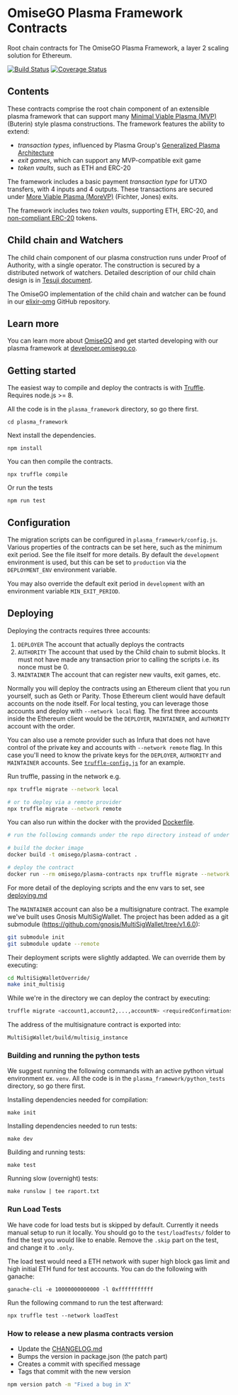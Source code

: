 # OmiseGO Plasma Framework Contracts

Root chain contracts for The OmiseGO Plasma Framework, a layer 2 scaling solution for Ethereum.

[![Build Status](https://circleci.com/gh/omgnetwork/plasma-contracts.svg?style=svg)](https://circleci.com/gh/omisego/plasma-contracts)
[![Coverage Status](https://coveralls.io/repos/github/omisego/plasma-contracts/badge.svg?branch=master)](https://coveralls.io/github/omisego/plasma-contracts?branch=master)

## Contents

These contracts comprise the root chain component of an extensible plasma framework that can support many [Minimal Viable Plasma (MVP)](https://ethresear.ch/t/minimal-viable-plasma/426) (Buterin) style plasma constructions. The framework features the ability to extend:

  - _transaction types_, influenced by Plasma Group's [Generalized Plasma Architecture](https://medium.com/plasma-group/plapps-and-predicates-understanding-the-generalized-plasma-architecture-fc171b25741)
  - _exit games_, which can support any MVP-compatible exit game
  - _token vaults_, such as ETH and ERC-20

The framework includes a basic payment _transaction type_ for UTXO transfers, with 4 inputs and 4 outputs. These transactions are secured under [More Viable Plasma (MoreVP)](https://ethresear.ch/t/more-viable-plasma/2160) (Fichter, Jones) exits.

The framework includes two _token vaults_, supporting ETH, ERC-20, and [non-compliant ERC-20](plasma_framework/contracts/mocks/vaults/NonCompliantERC20.sol) tokens.

## Child chain and Watchers

The child chain component of our plasma construction runs under Proof of Authority, with a single operator. The construction is secured by a distributed network of watchers. Detailed description of our child chain design is in [Tesuji document](https://github.com/omisego/elixir-omg/blob/master/docs/tesuji_blockchain_design.md).

The OmiseGO implementation of the child chain and watcher can be found in our [elixir-omg](https://github.com/omisego/elixir-omg) GitHub repository.

## Learn more

You can learn more about [OmiseGO](https://omisego.co) and get started developing with our plasma framework at [developer.omisego.co](https://developer.omisego.co).


## Getting started

The easiest way to compile and deploy the contracts is with [Truffle](https://www.trufflesuite.com/truffle).
Requires node.js >= 8.

All the code is in the `plasma_framework` directory, so go there first.
```
cd plasma_framework
```

Next install the dependencies.
```
npm install
```

You can then compile the contracts.
```
npx truffle compile
```

Or run the tests
```
npm run test
```

## Configuration
The migration scripts can be configured in `plasma_framework/config.js`. Various properties of the contracts can be set here, such as the minimum exit period. See the file itself for more details. By default the `development` environment is used, but this can be set to `production` via the `DEPLOYMENT_ENV` environment variable.

You may also override the default exit period in `development` with an environment variable `MIN_EXIT_PERIOD`.


## Deploying
Deploying the contracts requires three accounts:
1. `DEPLOYER` The account that actually deploys the contracts
2. `AUTHORITY` The account that used by the Child chain to submit blocks. It must not have made any transaction prior to calling the scripts i.e. its nonce must be 0.
3. `MAINTAINER` The account that can register new vaults, exit games, etc.

Normally you will deploy the contracts using an Ethereum client that you run yourself, such as Geth or Parity. Those Ethereum client would have default accounts on the node itself. For local testing, you can leverage those accounts and deploy with `--network local` flag. The first three accounts inside the Ethereum client would be the `DEPLOYER`, `MAINTAINER`, and `AUTHORITY` account with the order.

You can also use a remote provider such as Infura that does not have control of the private key and accounts with `--network remote` flag. In this case you'll need to know the private keys for the `DEPLOYER`, `AUTHORITY` and `MAINTAINER` accounts. See [`truffle-config.js`](./plasma_framework/truffle-config.js) for an example.

Run truffle, passing in the network e.g.
```bash
npx truffle migrate --network local

# or to deploy via a remote provider
npx truffle migrate --network remote
```

You can also run within the docker with the provided [Dockerfile](./Dockerfile).
```bash
# run the following commands under the repo directory instead of under plasma_framework/

# build the docker image
docker build -t omisego/plasma-contract .

# deploy the contract
docker run --rm omisego/plasma-contracts npx truffle migrate --network remote
```

For more detail of the deploying scripts and the env vars to set, see [deploying.md](./plasma_framework/docs/deploying/deploying.md)

The `MAINTAINER` account can also be a multisignature contract. The example we've built uses Gnosis MultiSigWallet. The project has been added as a git submodule (https://github.com/gnosis/MultiSigWallet/tree/v1.6.0):
```bash
git submodule init
git submodule update --remote
```

Their deployment scripts were slightly addapted. We can override them by executing:
```bash
cd MultiSigWalletOverride/
make init_multisig
```

While we're in the directory we can deploy the contract by executing:
```bash
truffle migrate <account1,account2,...,accountN> <requiredConfirmations> 
```

The address of the multisignature contract is exported into:
```
MultiSigWallet/build/multisig_instance
```

### Building and running the python tests
We suggest running the following commands with an active python virtual environment ex. `venv`.
All the code is in the `plasma_framework/python_tests` directory, so go there first.

Installing dependencies needed for compilation:
```
make init
```

Installing dependencies needed to run tests:
```
make dev
```

Building and running tests:
```
make test
```

Running slow (overnight) tests:
```
make runslow | tee raport.txt
```

### Run Load Tests
We have code for load tests but is skipped by default. Currently it needs manual setup to run it locally.
You should go to the `test/loadTests/` folder to find the test you would like to enable.
Remove the `.skip` part on the test, and change it to `.only`.

The load test would need a ETH network with super high block gas limit and high initial ETH fund for test accounts. You can do the following with ganache:

```
ganache-cli -e 10000000000000 -l 0xfffffffffff
```

Run the following command to run the test afterward:

```
npx truffle test --network loadTest
```


### How to release a new plasma contracts version

- Update the [CHANGELOG.md](./CHANGELOG.md)
- Bumps the version in package.json (the patch part)
- Creates a commit with specified message
- Tags that commit with the new version
```bash
npm version patch -m "Fixed a bug in X"
```

